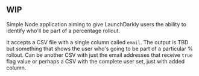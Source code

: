 ## WIP

Simple Node application aiming to give LaunchDarkly users the ability to identify who'll be part of a percentage rollout. 

It accepts a CSV file with a single column called `email`. The output is TBD but something that shows the user who's going to be part of a particular % rollout. Can be another CSV with just the email addresses that receive `true` flag value or perhaps a CSV with the complete user set, just with added column.


